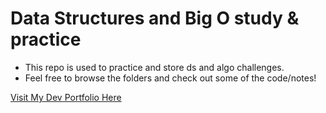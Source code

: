 # Data Structures and Big O study & practice

- This repo is used to practice and store ds and algo challenges.
- Feel free to browse the folders and check out some of the code/notes!

[Visit My Dev Portfolio Here](https://www.charlescampbell.dev "Charles' Portfolio")
